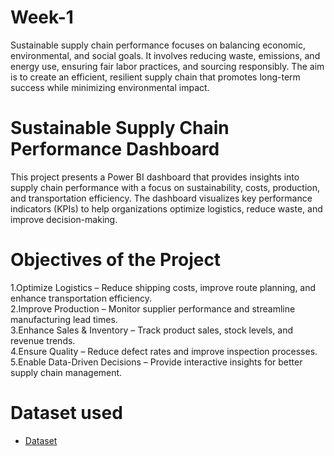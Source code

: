 # Week-1
Sustainable supply chain performance focuses on balancing economic, environmental, and social goals. It involves reducing waste, emissions, and energy use, ensuring fair labor practices, and sourcing responsibly. The aim is to create an efficient, resilient supply chain that promotes long-term success while minimizing environmental impact.
# Sustainable Supply Chain Performance Dashboard
This project presents a Power BI dashboard that provides insights into supply chain performance with a focus on sustainability, costs, production, and transportation efficiency. The dashboard visualizes key performance indicators (KPIs) to help organizations optimize logistics, reduce waste, and improve decision-making.
# Objectives of the Project
1.Optimize Logistics – Reduce shipping costs, improve route planning, and enhance transportation efficiency.                  
2.Improve Production – Monitor supplier performance and streamline manufacturing lead times.                                    
3.Enhance Sales & Inventory – Track product sales, stock levels, and revenue trends.                                         
4.Ensure Quality – Reduce defect rates and improve inspection processes.                                            
5.Enable Data-Driven Decisions – Provide interactive insights for better supply chain management.

# Dataset used
- <a href="https://github.com/Spandana-G/Week-1/blob/main/Sustainable%20Supply%20Chain%20Performance.csv">Dataset</a>
